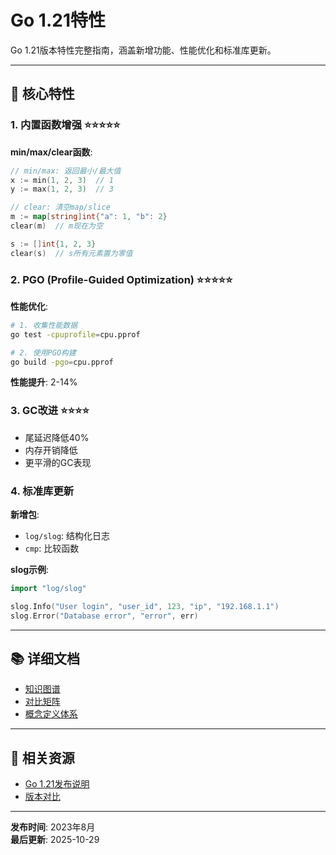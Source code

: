﻿# Go 1.21特性

Go 1.21版本特性完整指南，涵盖新增功能、性能优化和标准库更新。

---

## 🎯 核心特性

### 1. 内置函数增强 ⭐⭐⭐⭐⭐

**min/max/clear函数**:

```go
// min/max: 返回最小/最大值
x := min(1, 2, 3)  // 1
y := max(1, 2, 3)  // 3

// clear: 清空map/slice
m := map[string]int{"a": 1, "b": 2}
clear(m)  // m现在为空

s := []int{1, 2, 3}
clear(s)  // s所有元素置为零值
```

### 2. PGO (Profile-Guided Optimization) ⭐⭐⭐⭐⭐

**性能优化**:

```bash
# 1. 收集性能数据
go test -cpuprofile=cpu.pprof

# 2. 使用PGO构建
go build -pgo=cpu.pprof
```

**性能提升**: 2-14%

### 3. GC改进 ⭐⭐⭐⭐

- 尾延迟降低40%
- 内存开销降低
- 更平滑的GC表现

### 4. 标准库更新

**新增包**:

- `log/slog`: 结构化日志
- `cmp`: 比较函数

**slog示例**:

```go
import "log/slog"

slog.Info("User login", "user_id", 123, "ip", "192.168.1.1")
slog.Error("Database error", "error", err)
```

---

## 📚 详细文档

- [知识图谱](./00-知识图谱.md)
- [对比矩阵](./00-对比矩阵.md)
- [概念定义体系](./00-概念定义体系.md)

---

## 🔗 相关资源

- [Go 1.21发布说明](https://go.dev/doc/go1.21)
- [版本对比](../00-版本对比与选择指南.md)

---

**发布时间**: 2023年8月  
**最后更新**: 2025-10-29
